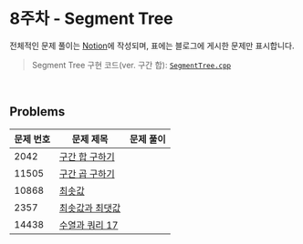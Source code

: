 # 8주차 - Segment Tree
전체적인 문제 풀이는 [Notion](https://ro-el.notion.site/Segment-Tree-34add69c497a43aba77aef5386bc283c)에 작성되며, 표에는 블로그에 게시한 문제만 표시합니다.

> Segment Tree 구현 코드(ver. 구간 합): [`SegmentTree.cpp`](https://github.com/ro-el-c/AlKon_2023-1/blob/main/8%EC%A3%BC%EC%B0%A8/SegmentTree.cpp)

<br>

## Problems

| 문제 번호 | 문제 제목        | 문제 풀이                            |
|-------|---------------------------------------------------|----------------------|
| 2042 | [구간 합 구하기](https://www.acmicpc.net/problem/2042)      |                           |
| 11505 | [구간 곱 구하기](https://www.acmicpc.net/problem/11505)      |                           |
| 10868 | [최솟값](https://www.acmicpc.net/problem/10868)      |                           |
| 2357 | [최솟값과 최댓값](https://www.acmicpc.net/problem/2357)      |                           |
| 14438 | [수열과 쿼리 17](https://www.acmicpc.net/problem/14438)      |                           |

<br>
